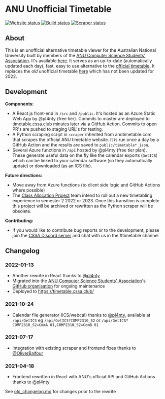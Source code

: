 # ANU Unofficial Timetable
[![Website status](https://img.shields.io/website?down_color=red&down_message=offline&up_color=success&up_message=online&url=https%3A%2F%2Ftimetable.cssa.club&logo=microsoft-azure&logoColor=white)](https://timetable.cssa.club)
[![Build status](https://img.shields.io/github/workflow/status/anucssa/anutimetable/Build%20and%20deploy?logo=github&logoColor=white)](https://github.com/anucssa/anutimetable/actions/workflows/build_and_deploy.yml)
[![Scraper status](https://img.shields.io/github/workflow/status/anucssa/anutimetable/Scrape%20official%20timetable?logo=github&logoColor=white&label=scraper)](https://github.com/anucssa/anutimetable/actions/workflows/scrape.yml)

## About

This is an unofficial alternative timetable viewer for the Australian National University built by members of the [ANU Computer Science Students' Association](https://cssa.club/). It's available [here](https://timetable.cssa.club/). It serves as an up-to-date (automatically updated each day), fast, easy to use alternative to the [official timetable](http://timetabling.anu.edu.au/sws2022/). It replaces the *old* unofficial timetable [here](https://anutimetable.com/) which has not been updated for 2022.

## Development

**Components:**
* A React.js front-end in `/src` and `/public`. It's hosted as an Azure Static Web App by @pl4nty (free tier). Commits to master are deployed to timetable.cssa.club minutes later via a GitHub Action. Commits to open PR's are pushed to staging URL's for testing.
* A Python scraping script in `scraper` inherited from anutimetable.com that scrapes the official ANU timetable website. It is run once a day by a GitHub Action and the results are saved to `public/timetable*.json`.
* Several Azure functions in `/api` hosted by @pl4nty (free tier plan). These generate useful data on the fly like the calendar exports (`GetICS`) which can be linked to your calendar software (so they automatically update) or downloaded (as an ICS file).

**Future directions:**
* Move away from Azure functions (to client side logic and GitHub Actions where possible)
* The [Class Allocation Project](https://services.anu.edu.au/planning-governance/current-projects/class-allocation-project) team intend to roll out a new timetabling experience in semester 2 2022 or 2023. Once this transition is complete this project will be archived or rewritten as the Python scraper will be obsolete.

**Contributing:**
* If you would like to contribute bug reports or to the development, please join the [CSSA Discord server](https://cssa.club/discord) and chat with us in the #timetable channel

## Changelog

### 2022-01-13
- Another rewrite in React thanks to [@pl4nty](https://github.com/pl4nty)
- Migrated into the [ANU Computer Science Students' Association](https://cssa.club/)'s [GitHub organisation](https://github.com/anucssa) for ongoing maintenance
- Deployed to https://timetable.cssa.club/

### 2021-10-24
- Calendar file generator (ICS/webcal) thanks to [@pl4nty](https://github.com/pl4nty), available at `/api/GetICS` eg `/api/GetICS?COMP2310_S2` or `/api/GetICS?COMP2310_S2=ComA 01,COMP2310_S2=ComB 01`

### 2021-07-17
- Integration with existing scraper and frontend fixes thanks to [@OliverBalfour](https://github.com/OliverBalfour)

### 2021-04-18
- Frontend rewritten in React with ANU's official API and GitHub Actions thanks to [@pl4nty](https://github.com/pl4nty)

See [old_changelog.md](./old_changelog.md) for changes prior to the rewrite
